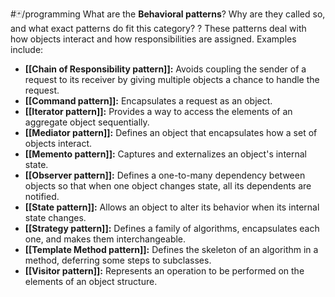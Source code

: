 #🃏/programming
What are the **Behavioral patterns**? Why are they called so, and what exact patterns do fit this category?
?
These patterns deal with how objects interact and how responsibilities are assigned. Examples include:
* **[[Chain of Responsibility pattern]]:** Avoids coupling the sender of a request to its receiver by giving multiple objects a chance to handle the request.
* **[[Command pattern]]:** Encapsulates a request as an object.
* **[[Iterator pattern]]:** Provides a way to access the elements of an aggregate object sequentially.
* **[[Mediator pattern]]:** Defines an object that encapsulates how a set of objects interact.
* **[[Memento pattern]]:** Captures and externalizes an object's internal state.
* **[[Observer pattern]]:** Defines a one-to-many dependency between objects so that when one object changes state, all its dependents are notified.
* **[[State pattern]]:** Allows an object to alter its behavior when its internal state changes.
* **[[Strategy pattern]]:** Defines a family of algorithms, encapsulates each one, and makes them interchangeable.
* **[[Template Method pattern]]:** Defines the skeleton of an algorithm in a method, deferring some steps to subclasses.
* **[[Visitor pattern]]:** Represents an operation to be performed on the elements of an object structure.
<!--SR:!2025-05-05,107,210-->